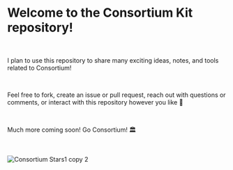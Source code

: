 # Welcome to the Consortium Kit repository!
<br/>

I plan to use this repository to share many exciting ideas, notes, and tools related to Consortium!

<br/>

Feel free to fork, create an issue or pull request, reach out with questions or comments, or interact with this repository however you like 🙂

<br/>

Much more coming soon! Go Consortium! 🏛

<br/>

![Consortium Stars1 copy 2](https://user-images.githubusercontent.com/78451795/138538123-472038f4-c8df-4654-9335-62c12c7b7386.png)


